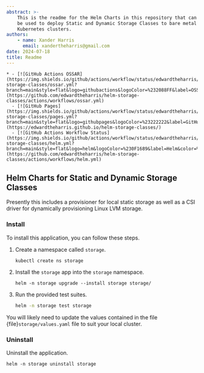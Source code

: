 ```yaml
---
abstract: >-
    This is the readme for the Helm Charts in this repository that can
    be used to deploy Static and Dynamic Storage Classes to bare metal
    Kubernetes clusters.
authors:
    - name: Xander Harris
      email: xandertheharris@gmail.com
date: 2024-07-18
title: Readme
---
```


```{list-table}
* - [![GitHub Actions OSSAR](https://img.shields.io/github/actions/workflow/status/edwardtheharris/helm-storage-classes/ossar.yml?branch=main&style=flat&logo=githubactions&logoColor=%232088FF&label=OSSAR)](https://github.com/edwardtheharris/helm-storage-classes/actions/workflows/ossar.yml)
  - [![GitHub Pages](https://img.shields.io/github/actions/workflow/status/edwardtheharris/helm-storage-classes/pages.yml?branch=main&style=flat&logo=githubpages&logoColor=%23222222&label=GitHub%20Pages)](https://edwardtheharris.github.io/helm-storage-classes/)
  - [![GitHub Actions Workflow Status](https://img.shields.io/github/actions/workflow/status/edwardtheharris/helm-storage-classes/helm.yml?branch=main&style=flat&logo=helm&logoColor=%230F1689&label=Helm&color=%230F1689)](https://github.com/edwardtheharris/helm-storage-classes/actions/workflows/helm.yml)

```

## Helm Charts for Static and Dynamic Storage Classes

Presently this includes a provisioner for local static storage as well as
a CSI driver for dynamically provisioning Linux LVM storage.

### Install

To install this application, you can follow these steps.

1. Create a namespace called `storage`.

   ```shell
   kubectl create ns storage
   ```

2. Install the `storage` app into the `storage` namespace.

   ```shell
   helm -n storage upgrade --install storage storage/
   ```

3. Run the provided test suites.

   ```sh
   helm -n storage test storage
   ```

You will likely need to update the values contained in the file
{file}`storage/values.yaml` file to suit your local cluster.

### Uninstall

Uninstall the application.

```shell
helm -n storage uninstall storage
```
